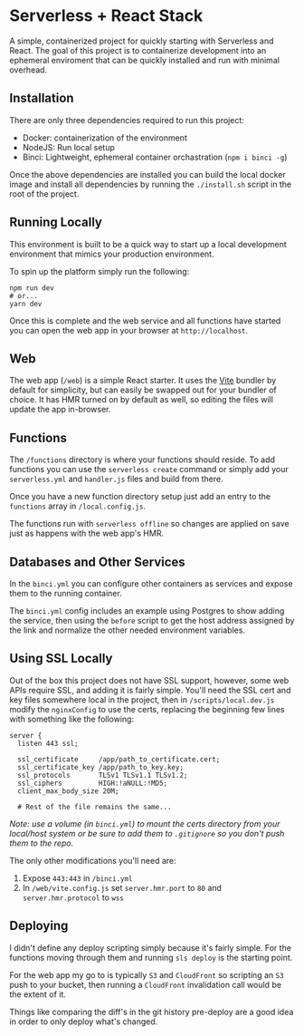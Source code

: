 # Serverless + React Stack

A simple, containerized project for quickly starting with Serverless and React. The goal
of this project is to containerize development into an ephemeral enviroment that can be
quickly installed and run with minimal overhead.

## Installation

There are only three dependencies required to run this project:

- Docker: containerization of the environment
- NodeJS: Run local setup
- Binci: Lightweight, ephemeral container orchastration (`npm i binci -g`)

Once the above dependencies are installed you can build the local docker image and install all dependencies by running the `./install.sh` script in the root of the project.

## Running Locally

This environment is built to be a quick way to start up a local development environment that mimics your production environment.

To spin up the platform simply run the following:

```
npm run dev
# or...
yarn dev
```

Once this is complete and the web service and all functions have started you can open the web app in your browser at `http://localhost`.

## Web

The web app (`/web`) is a simple React starter. It uses the [Vite](https://vitejs.dev/) bundler by default for simplicity, but can easily be swapped out for your bundler of choice. It has HMR turned on by default as well, so editing the files will update the app in-browser.

## Functions

The `/functions` directory is where your functions should reside. To add functions you can use the `serverless create` command or simply add your `serverless.yml` and `handler.js` files and build from there.

Once you have a new function directory setup just add an entry to the `functions` array in `/local.config.js`.

The functions run with `serverless offline` so changes are applied on save just as happens with the web app's HMR.

## Databases and Other Services

In the `binci.yml` you can configure other containers as services and expose them to the running container.

The `binci.yml` config includes an example using Postgres to show adding the service, then using the `before` script to get the host address assigned by the link and normalize the other needed environment variables.

## Using SSL Locally

Out of the box this project does not have SSL support, however, some web APIs require SSL, and adding it is fairly simple. You'll need the SSL cert and key files somewhere local in the project, then in `/scripts/local.dev.js` modify the `nginxConfig` to use the certs, replacing the beginning few lines with something like the following:

```
server {
  listen 443 ssl;

  ssl_certificate     /app/path_to_certificate.cert;
  ssl_certificate_key /app/path_to_key.key;
  ssl_protocols       TLSv1 TLSv1.1 TLSv1.2;
  ssl_ciphers         HIGH:!aNULL:!MD5;
  client_max_body_size 20M;

  # Rest of the file remains the same...
```

_Note: use a volume (in `binci.yml`) to mount the certs directory from your local/host system or be sure to add them to `.gitignore` so you don't push them to the repo._

The only other modifications you'll need are:

1. Expose `443:443` in `/binci.yml`
2. In `/web/vite.config.js` set `server.hmr.port` to `80` and `server.hmr.protocol` to `wss`

## Deploying

I didn't define any deploy scripting simply because it's fairly simple. For the functions moving through them and running `sls deploy` is the starting point.

For the web app my go to is typically `S3` and `CloudFront` so scripting an `S3` push to your bucket, then running a `CloudFront` invalidation call would be the extent of it.

Things like comparing the diff's in the git history pre-deploy are a good idea in order to only deploy what's changed.
